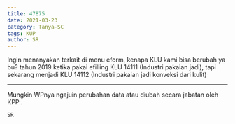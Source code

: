 ```yaml
---
title: 47875
date: 2021-03-23
category: Tanya-SC
tags: KUP
author: SR
---
```


Ingin menanyakan terkait di menu eform, kenapa KLU kami bisa berubah ya bu? tahun 2019 ketika pakai efilling KLU 14111 (Industri pakaian jadi), tapi sekarang menjadi KLU 14112 (Industri pakaian jadi konveksi dari kulit)

---

Mungkin WPnya ngajuin perubahan data atau diubah secara jabatan oleh KPP..

`SR`
